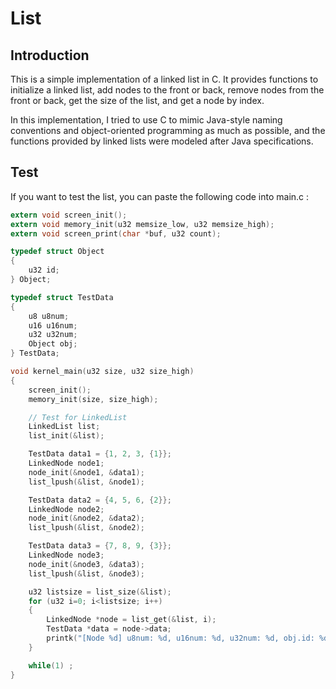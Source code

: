 <!--
 * @Author: Lettle && 1071445082@qq.com
 * @Date: 2025-10-24 00:19:21
 * @LastEditors: Lettle && 1071445082@qq.com
 * @LastEditTime: 2025-10-28 23:43:57
 * @Copyright: MIT License
 * @Description: 
-->
# List

## Introduction

This is a simple implementation of a linked list in C. It provides functions to initialize a linked list, add nodes to the front or back, remove nodes from the front or back, get the size of the list, and get a node by index.

In this implementation, I tried to use C to mimic Java-style naming conventions and object-oriented programming as much as possible, and the functions provided by linked lists were modeled after Java specifications.

## Test

If you want to test the list, you can paste the following code into main.c :

```c
extern void screen_init();
extern void memory_init(u32 memsize_low, u32 memsize_high);
extern void screen_print(char *buf, u32 count);

typedef struct Object
{
    u32 id;
} Object;

typedef struct TestData 
{
    u8 u8num;
    u16 u16num;
    u32 u32num;
    Object obj;
} TestData;

void kernel_main(u32 size, u32 size_high)
{
    screen_init();
    memory_init(size, size_high);

    // Test for LinkedList
    LinkedList list;
    list_init(&list);

    TestData data1 = {1, 2, 3, {1}};
    LinkedNode node1;
    node_init(&node1, &data1);
    list_lpush(&list, &node1);

    TestData data2 = {4, 5, 6, {2}};
    LinkedNode node2;
    node_init(&node2, &data2);
    list_lpush(&list, &node2);

    TestData data3 = {7, 8, 9, {3}};
    LinkedNode node3;
    node_init(&node3, &data3);
    list_lpush(&list, &node3);

    u32 listsize = list_size(&list);
    for (u32 i=0; i<listsize; i++)
    {
        LinkedNode *node = list_get(&list, i);
        TestData *data = node->data;
        printk("[Node %d] u8num: %d, u16num: %d, u32num: %d, obj.id: %d\n", i, data->u8num, data->u16num, data->u32num, data->obj.id);
    }

    while(1) ;
}
```